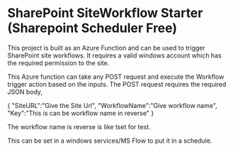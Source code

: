 # SharePoint SiteWorkflow Starter (Sharepoint Scheduler Free)
This project is built as an Azure Function and can be used to trigger SharePoint site workflows. It requires a valid windows account which has the required permission to the site. 

This Azure function can take any POST request and execute the Workflow trigger action based on the inputs. 
The POST request requires the required JSON body, 

{ 
   "SiteURL":"Give the Site Url",
   "WorkflowName":"Give workflow name",
   "Key":"This is can be workflow name in reverse"
}

The workflow name is reverse is like tset for test. 

This can be set in a windows services/MS Flow to put it in a schedule. 
